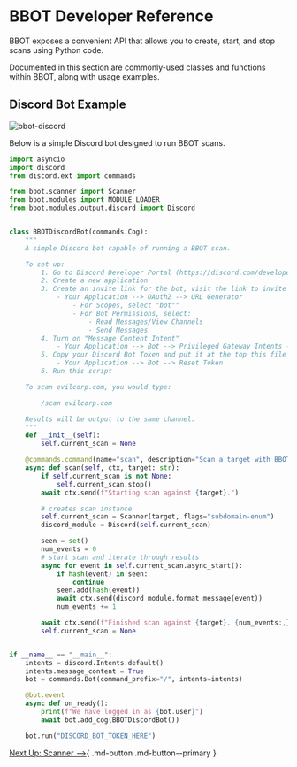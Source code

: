 # BBOT Developer Reference

BBOT exposes a convenient API that allows you to create, start, and stop scans using Python code.

Documented in this section are commonly-used classes and functions within BBOT, along with usage examples.

## Discord Bot Example

![bbot-discord](https://github.com/blacklanternsecurity/bbot/assets/20261699/22b268a2-0dfd-4c2a-b7c5-548c0f2cc6f9)

Below is a simple Discord bot designed to run BBOT scans.

```python
import asyncio
import discord
from discord.ext import commands

from bbot.scanner import Scanner
from bbot.modules import MODULE_LOADER
from bbot.modules.output.discord import Discord


class BBOTDiscordBot(commands.Cog):
    """
    A simple Discord bot capable of running a BBOT scan.

    To set up:
        1. Go to Discord Developer Portal (https://discord.com/developers)
        2. Create a new application
        3. Create an invite link for the bot, visit the link to invite it to your server
            - Your Application --> OAuth2 --> URL Generator
                - For Scopes, select "bot""
                - For Bot Permissions, select:
                    - Read Messages/View Channels
                    - Send Messages
        4. Turn on "Message Content Intent"
            - Your Application --> Bot --> Privileged Gateway Intents --> Message Content Intent
        5. Copy your Discord Bot Token and put it at the top this file
            - Your Application --> Bot --> Reset Token
        6. Run this script

    To scan evilcorp.com, you would type:

        /scan evilcorp.com

    Results will be output to the same channel.
    """
    def __init__(self):
        self.current_scan = None

    @commands.command(name="scan", description="Scan a target with BBOT.")
    async def scan(self, ctx, target: str):
        if self.current_scan is not None:
            self.current_scan.stop()
        await ctx.send(f"Starting scan against {target}.")

        # creates scan instance
        self.current_scan = Scanner(target, flags="subdomain-enum")
        discord_module = Discord(self.current_scan)

        seen = set()
        num_events = 0
        # start scan and iterate through results
        async for event in self.current_scan.async_start():
            if hash(event) in seen:
                continue
            seen.add(hash(event))
            await ctx.send(discord_module.format_message(event))
            num_events += 1

        await ctx.send(f"Finished scan against {target}. {num_events:,} results.")
        self.current_scan = None


if __name__ == "__main__":
    intents = discord.Intents.default()
    intents.message_content = True
    bot = commands.Bot(command_prefix="/", intents=intents)

    @bot.event
    async def on_ready():
        print(f"We have logged in as {bot.user}")
        await bot.add_cog(BBOTDiscordBot())

    bot.run("DISCORD_BOT_TOKEN_HERE")
```

[Next Up: Scanner -->](scanner.md){ .md-button .md-button--primary }
